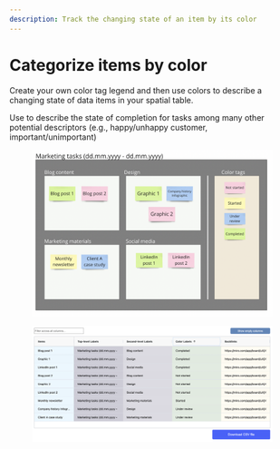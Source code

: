 ```yaml
---
description: Track the changing state of an item by its color
---
```


# Categorize items by color

Create your own color tag legend and then use colors to describe a changing state of data items in your spatial table.&#x20;

Use to describe the state of completion for tasks among many other potential descriptors (e.g., happy/unhappy customer, important/unimportant)

<figure><img src="../.gitbook/assets/VisualData_ColorTags_01.png" alt=""><figcaption></figcaption></figure>

<figure><img src="../.gitbook/assets/VisualData_ColorTags_results_01.png" alt=""><figcaption></figcaption></figure>

